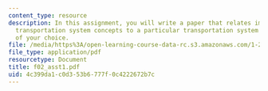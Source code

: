 ```yaml
---
content_type: resource
description: In this assignment, you will write a paper that relates important general
  transportation system concepts to a particular transportation system or situation
  of your choice.
file: /media/https%3A/open-learning-course-data-rc.s3.amazonaws.com/1-221j-transportation-systems-fall-2004/4c399da1c0d353b6777f0c4222672b7c_f02_asst1.pdf
file_type: application/pdf
resourcetype: Document
title: f02_asst1.pdf
uid: 4c399da1-c0d3-53b6-777f-0c4222672b7c
---
```


